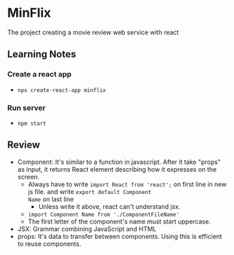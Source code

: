 # MinFlix
The project creating a movie review web service with react

## Learning Notes
### Create a react app
- <code>npx create-react-app minflix</code>
### Run server
- <code>npm start</code>

## Review
- Component: It's similar to a function in javascript. After it take "props" as input, it returns React element describing how it expresses on the screen.
  - Always have to write <code>import React from 'react';</code> on first line in new js file. and write <code>export default Component Name</code> on last line
    - Unless write it above, react can't understand jsx.
  - <code>import Component Name from './ComponentFileName'</code>
  - The first letter of the component's name must start uppercase.
- JSX: Grammar combining JavaScript and HTML
- props: It's data to transfer between components. Using this is efficient to reuse components.
